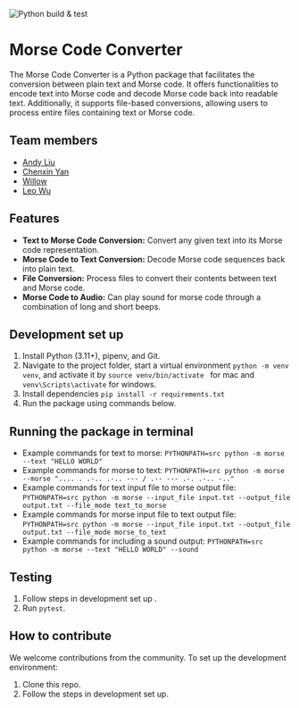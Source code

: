 ![Python build & test](https://github.com/software-students-spring2025/3-python-package-bytebusters/blob/main/.github/workflows/CI.yaml/badge.svg)

# Morse Code Converter

The Morse Code Converter is a Python package that facilitates the conversion between plain text and Morse code. It offers functionalities to encode text into Morse code and decode Morse code back into readable text. Additionally, it supports file-based conversions, allowing users to process entire files containing text or Morse code.​

## Team members

- [Andy Liu](https://github.com/andy-612)
- [Chenxin Yan](https://github.com/chenxin-yan)
- [Willow](https://github.com/Willow-Zero)
- [Leo Wu](https://github.com/leowu777)

## Features

- **Text to Morse Code Conversion:** Convert any given text into its Morse code representation.​
- **Morse Code to Text Conversion:** Decode Morse code sequences back into plain text.​
- **File Conversion:** Process files to convert their contents between text and Morse code.
- **Morse Code to Audio:** Can play sound for morse code through a combination of long and short beeps.

## Development set up

1. Install Python (3.11+), pipenv, and Git.
2. Navigate to the project folder, start a virtual environment `python -m venv venv`, and activate it by `source venv/bin/activate ` for mac and `venv\Scripts\activate` for windows.
3. Install dependencies `pip install -r requirements.txt`
4. Run the package using commands below.

## Running the package in terminal

- Example commands for text to morse: `PYTHONPATH=src python -m morse --text "HELLO WORLD"`
- Example commands for morse to text: `PYTHONPATH=src python -m morse --morse ".... . .-.. .-.. --- / .-- --- .-. .-.. -.."`
- Example commands for text input file to morse output file: `PYTHONPATH=src python -m morse --input_file input.txt --output_file output.txt --file_mode text_to_morse`
- Example commands for morse input file to text output file: `PYTHONPATH=src python -m morse --input_file input.txt --output_file output.txt --file_mode morse_to_text`
- Example commands for including a sound output: `PYTHONPATH=src python -m morse --text "HELLO WORLD" --sound`

## Testing

1. Follow steps in development set up .
2. Run `pytest`.

## How to contribute

We welcome contributions from the community. To set up the development environment:

1. Clone this repo.
2. Follow the steps in development set up.
